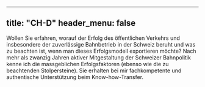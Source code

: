 
---
title: "CH-D"
header_menu: false
---
Wollen Sie erfahren, worauf der Erfolg des öffentlichen Verkehrs und insbesondere der zuverlässige Bahnbetrieb in der Schweiz beruht und was zu beachten ist, wenn man dieses Erfolgsmodell exportieren möchte? Nach mehr als zwanzig Jahren aktiver Mitgestaltung der Schweizer Bahnpolitik kenne ich die massgeblichen Erfolgsfaktoren (ebenso wie die zu beachtenden Stolpersteine). Sie erhalten bei mir fachkompetente und authentische Unterstützung beim Know-how-Transfer.  
